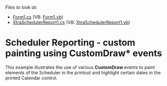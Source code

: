 <!-- default file list -->
*Files to look at*:

* [Form1.cs](./CS/SchedulerReportCustomDraw/Form1.cs) (VB: [Form1.vb](./VB/SchedulerReportCustomDraw/Form1.vb))
* [XtraSchedulerReport1.cs](./CS/SchedulerReportCustomDraw/XtraSchedulerReport1.cs) (VB: [XtraSchedulerReport1.vb](./VB/SchedulerReportCustomDraw/XtraSchedulerReport1.vb))
<!-- default file list end -->
# Scheduler Reporting - custom painting using CustomDraw* events


<p>This example illustrates the use of various <strong>CustomDraw</strong><strong> </strong>events to paint elements of the Scheduler in the printout and highlight certain dates in the printed Calendar control.</p>

<br/>


